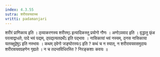 ```yaml
---
index: 4.3.55
sutra: शरीरावयवाच्च
vritti: padamanjari
---
```


 शरीरं प्राणिकाय इति । ठ्व्याकरणस्य शरीरम्ऽ इत्यादिकस्तु प्रयोगो गौणः । अणोऽपवाद इति । वृद्धातु छ्ंअ परत्वाद्वाधते, पादे भवं पद्यम्, ठ्पद्यत्यतदर्थेऽ इति पद्भावः । नासिकायां भवं नस्यम्, ठ्नस नासिकाया यतस्क्षुद्रेषुऽ इति नस्भावः । कथम् ठ्वेगो जङ्घोरस्यःऽ इति ? कथं च न स्यात्, न शरीरावयवसमुदायः शरीरावयवग्रहणेन गृह्यते । न च तदन्तविधिरस्ति ? निरङ्कशाः कवयः ॥